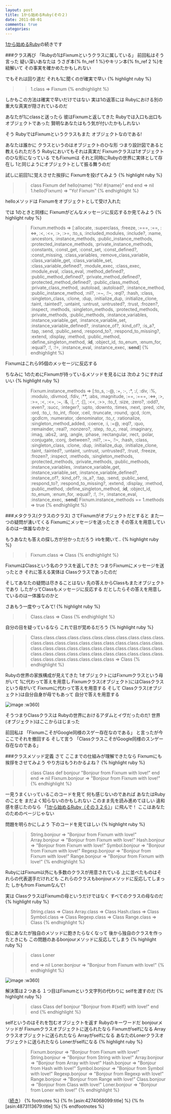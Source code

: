 ```yaml
---
layout: post
title: 1から始めるRuby(その２)
date: 2011-08-01
comments: true
categories:
---
```



[1から始めるRuby](http://d.hatena.ne.jp/keyesberry/20110727/p1)の続きです

###クラス再び
「Rubyの1はFixnumというクラスに属している」
前回私はそう言った
疑い深いあなたは
うさぎ本{% fn_ref 1 %}やキリン本{% fn_ref 2 %}を紐解いて
その事実を確かめたかもしれない

でもそれは回り道だ
それも1に聞くのが確実で早い
{% highlight ruby %}
>> 1.class
=> Fixnum
{% endhighlight %}

しかもこの方法は確実で早いだけではない
実は1の返答には
Rubyにおける別の重大な真実が隠されているのだ

あなたが1にclassと送ったら
彼はFixnumと返してきた
Rubyでは入口も出口もオブジェクトであった
賢明なあなたはもう気が付いたかもしれない

そう
RubyではFixnumというクラスもまた
オブジェクトなのである!

あなたは誰かに
クラスというのはオブジェクトのひな形
つまり設計図であると教えられただろう
Rubyにおいてもそれは真実だ
Fixnumクラスは1オブジェクトのひな形になっている
でもFixnumは
それと同時にRubyの世界に実体として存在し
1と同じようにオブジェクトとして振る舞うのだ

試しに前回1に覚えさせた挨拶に
Fixnumを投げてみよう
{% highlight ruby %}
>> class Fixnum
>>   def hello(name)
>>    "Yo! #{name}"
>>   end
>> end
=> nil
>> 1.hello(Fixnum)
=> "Yo! Fixnum"
{% endhighlight %}

helloメソッドは
Fixnumをオブジェクトとして受け入れた

では
1のときと同様に
Fixnumがどんなメッセージに反応するか見てみよう
{% highlight ruby %}
>> Fixnum.methods
=> [:allocate, :superclass, :freeze, :===, :==, :<=>, :<, :<=, :>, :>=, :to_s, :included_modules, :include?, :name, :ancestors, :instance_methods, :public_instance_methods, :protected_instance_methods, :private_instance_methods, :constants, :const_get, :const_set, :const_defined?, :const_missing, :class_variables, :remove_class_variable, :class_variable_get, :class_variable_set, :class_variable_defined?, :module_exec, :class_exec, :module_eval, :class_eval, :method_defined?, :public_method_defined?, :private_method_defined?, :protected_method_defined?, :public_class_method, :private_class_method, :autoload, :autoload?, :instance_method, :public_instance_method, :nil?, :=~, :!~, :eql?, :hash, :class, :singleton_class, :clone, :dup, :initialize_dup, :initialize_clone, :taint, :tainted?, :untaint, :untrust, :untrusted?, :trust, :frozen?, :inspect, :methods, :singleton_methods, :protected_methods, :private_methods, :public_methods, :instance_variables, :instance_variable_get, :instance_variable_set, :instance_variable_defined?, :instance_of?, :kind_of?, :is_a?, :tap, :send, :public_send, :respond_to?, :respond_to_missing?, :extend, :display, :method, :public_method, :define_singleton_method, :__id__, :object_id, :to_enum, :enum_for, :equal?, :!, :!=, :instance_eval, :instance_exec, :__send__]
{% endhighlight %}

Fixnumはこれら95個のメッセージに反応する

ちなみに
1のためにFixnumが持っているメソッドを見るには
次のようにすればいい
{% highlight ruby %}
>> Fixnum.instance_methods
=> [:to_s, :-@, :+, :-, :*, :/, :div, :%, :modulo, :divmod, :fdiv, :**, :abs, :magnitude, :==, :===, :<=>, :>, :>=, :<, :<=, :~, :&, :|, :^, :[], :<<, :>>, :to_f, :size, :zero?, :odd?, :even?, :succ, :integer?, :upto, :downto, :times, :next, :pred, :chr, :ord, :to_i, :to_int, :floor, :ceil, :truncate, :round, :gcd, :lcm, :gcdlcm, :numerator, :denominator, :to_r, :rationalize, :singleton_method_added, :coerce, :i, :+@, :eql?, :quo, :remainder, :real?, :nonzero?, :step, :to_c, :real, :imaginary, :imag, :abs2, :arg, :angle, :phase, :rectangular, :rect, :polar, :conjugate, :conj, :between?, :nil?, :=~, :!~, :hash, :class, :singleton_class, :clone, :dup, :initialize_dup, :initialize_clone, :taint, :tainted?, :untaint, :untrust, :untrusted?, :trust, :freeze, :frozen?, :inspect, :methods, :singleton_methods, :protected_methods, :private_methods, :public_methods, :instance_variables, :instance_variable_get, :instance_variable_set, :instance_variable_defined?, :instance_of?, :kind_of?, :is_a?, :tap, :send, :public_send, :respond_to?, :respond_to_missing?, :extend, :display, :method, :public_method, :define_singleton_method, :__id__, :object_id, :to_enum, :enum_for, :equal?, :!, :!=, :instance_eval, :instance_exec, :__send__]
>> Fixnum.instance_methods == 1.methods
=> true
{% endhighlight %}

###メタクラス(クラスのクラス)
さてFixnumがオブジェクトだとすると
また一つの疑問が湧いてくる
Fixnumにメッセージを送ったとき
その答えを用意しているのは一体誰なのかと

もうあなたも答えの探し方が分かっただろう
irbを開いて..
{% highlight ruby %}
>> Fixnum.class
=> Class
{% endhighlight %}

FixnumはClassという名のクラスを返してきた
つまりFixnumにメッセージを送ったとき
それに答える実体は
Classクラスであったのだ

そしてあなたの疑問は尽きることはない
先の答えからClassもまたオブジェクトであり
したがってClassもメッセージに反応する
だとしたらその答えを用意しているのは一体誰なのかと

さあもう一度やってみて!
{% highlight ruby %}
>> Class.class
=> Class
{% endhighlight %}

自分の目を疑っているなら
これで目が覚めるだろう
{% highlight ruby %}
>> Class.class.class.class.class.class.class.class.class.class.class.class.class.class.class.class.class.class.class.class.class.class.class.class.class.class.class.class.class.class.class.class.class.class.class.class.class.class.class.class.class.class.class.class.class.class.class.class.class.class.class
=> Class
{% endhighlight %}

Rubyの世界の家族構成が見えてきた
1オブジェクトにはFixnumクラスという母がいて
1に代わって答えを用意し
Fixnumクラス(オブジェクト)にはClassクラスという母がいて
Fixnumに代わって答えを用意する
そして
Classクラス(オブジェクト)は自分自身が母でもあって
自分で答えを用意する

![image](http://img.f.hatena.ne.jp/images/fotolife/k/keyesberry/20110805/20110805084256.png)
:w360]

そうつまりClassクラスは
Rubyの世界におけるアダムとイヴだったのだ!
世界(オブジェクト)はここからはじまった

前回私は
「FixnumこそがGoogle同様のスゲー存在なのである」
と言ったが今ここでそれを撤回する
そして言う
「ClassクラスこそがGoogle同様のスンゲー存在なのである」

###クラスメソッド定義
さて
ここまでの仕組みが理解できたなら
Fixnumにも挨拶をさせてみよう
やり方はもうわかるよね？
{% highlight ruby %}
>> class Class
>>   def bonjour
>>     "Bonjour from Fixnum with love!"
>>   end
>> end
=> nil
>> Fixnum.bonjour
=> "Bonjour from Fixnum with love!"
{% endhighlight %}

一見うまくいっているこのコードを見て
何も感じないのであれば
あなたはRubyのことを
まだよく知らないのかもしれない
このまま先を読み進めてほしい
違和感を感じたのなら
「[1から始めるRuby（その３２６）](http://i.loveruby.net/ja/rhg/book/)」に飛んで！
ここはあなたのためのページじゃない

問題を明らかにしよう
下のコードを見てほしい
{% highlight ruby %}
>> String.bonjour
=> "Bonjour from Fixnum with love!"
>> Array.bonjour
=> "Bonjour from Fixnum with love!"
>> Hash.bonjour
=> "Bonjour from Fixnum with love!"
>> Symbol.bonjour
=> "Bonjour from Fixnum with love!"
>> Regexp.bonjour
=> "Bonjour from Fixnum with love!"
>> Range.bonjour
=> "Bonjour from Fixnum with love!"
{% endhighlight %}

RubyにはFixnum以外にも多数のクラスが用意されている
上に並べたものはそれらの代表選手だけれども
これらのクラスもbonjourメソッドに反応してしまった
しかもfrom Fixnumなんて!

実は
ClassクラスはFixnumの母というだけではなく
すべてのクラスの母なのだ
{% highlight ruby %}
>> String.class
=> Class
>> Array.class
=> Class
>> Hash.class
=> Class
>> Symbol.class
=> Class
>> Regexp.class
=> Class
>> Range.class
=> Class
{% endhighlight %}

仮にあなたが独自のメソッドに飽きたらなくなって
後から独自のクラスを作ったときにも
この問題のあるbonjourメソッドに反応してしまう
{% highlight ruby %}
>> class Loner
>>
>> end
=> nil
>> Loner.bonjour
=> "Bonjour from Fixnum with love!"
{% endhighlight %}

![image](http://img.f.hatena.ne.jp/images/fotolife/k/keyesberry/20110803/20110803150309.png)
:w360]

解決策は２つある
１つ目はFixnumという文字列の代わりに
selfを渡すのだ
{% highlight ruby %}
>> class Class
>>   def bonjour
>>     "Bonjour from #{self} with love!"
>>   end
>> end
{% endhighlight %}

selfというのはそれを包むオブジェクトを返す
Rubyのキーワードだ
bonjourメソッドが
Fixnumクラスオブジェクトに送られたなら
Fixnumがselfになる
Arrayクラスオブジェクトに送られたなら
Arrayがselfになる
あなたのLonerクラスオブジェクトに送られたなら
Lonerがselfになる
{% highlight ruby %}
>> Fixnum.bonjour
=> "Bonjour from Fixnum with love!"
>> String.bonjour
=> "Bonjour from String with love!"
>> Array.bonjour
=> "Bonjour from Array with love!"
>> Hash.bonjour
=> "Bonjour from Hash with love!"
>> Symbol.bonjour
=> "Bonjour from Symbol with love!"
>> Regexp.bonjour
=> "Bonjour from Regexp with love!"
>> Range.bonjour
=> "Bonjour from Range with love!"
>> Class.bonjour
=> "Bonjour from Class with love!"
>> Loner.bonjour
=> "Bonjour from Loner with love!"
{% endhighlight %}

（[続き](http://d.hatena.ne.jp/keyesberry/20110805/p1)）
{% footnotes %}
   {% fn [asin:4274068099:title] %}
   {% fn [asin:4873113679:title] %}
{% endfootnotes %}
